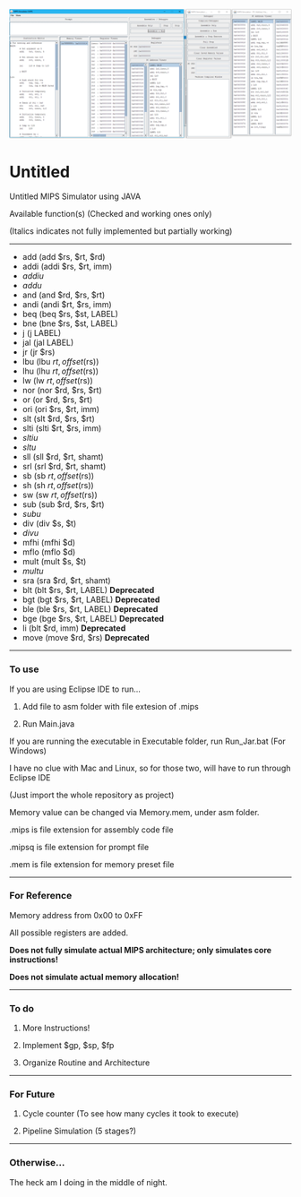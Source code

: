 ![image](https://raw.githubusercontent.com/CSPon/Undecided/master/imgs/Sample_000.png)

# Untitled

Untitled MIPS Simulator using JAVA

Available function(s) (Checked and working ones only)

(Italics indicates not fully implemented but partially working)

---

* add (add $rs, $rt, $rd)
* addi (addi $rs, $rt, imm)
* _addiu_
* _addu_
* and (and $rd, $rs, $rt)
* andi (andi $rt, $rs, imm)
* beq (beq $rs, $st, LABEL)
* bne (bne $rs, $st, LABEL)
* j (j LABEL)
* jal (jal LABEL)
* jr (jr $rs)
* lbu (lbu $rt, offset($rs))
* lhu (lhu $rt, offset($rs))
* lw (lw $rt, offset($rs))
* nor (nor $rd, $rs, $rt)
* or (or $rd, $rs, $rt)
* ori (ori $rs, $rt, imm)
* slt (slt $rd, $rs, $rt)
* slti (slti $rt, $rs, imm)
* _sltiu_
* _sltu_
* sll (sll $rd, $rt, shamt)
* srl (srl $rd, $rt, shamt)
* sb (sb $rt, offset($rs))
* sh (sh $rt, offset($rs))
* sw (sw $rt, offset($rs))
* sub (sub $rd, $rs, $rt)
* _subu_
* div (div $s, $t)
* _divu_
* mfhi (mfhi $d)
* mflo (mflo $d)
* mult (mult $s, $t)
* _multu_
* sra (sra $rd, $rt, shamt)
* blt (blt $rs, $rt, LABEL) __Deprecated__
* bgt (bgt $rs, $rt, LABEL) __Deprecated__
* ble (ble $rs, $rt, LABEL) __Deprecated__
* bge (bge $rs, $rt, LABEL) __Deprecated__
* li (blt $rd, imm) __Deprecated__
* move (move $rd, $rs) __Deprecated__
---

### To use

If you are using Eclipse IDE to run...

1. Add file to asm folder with file extesion of .mips

2. Run Main.java

If you are running the executable in Executable folder, run Run_Jar.bat (For Windows)

I have no clue with Mac and Linux, so for those two, will have to run through Eclipse IDE

(Just import the whole repository as project)

Memory value can be changed via Memory.mem, under asm folder.

.mips is file extension for assembly code file

.mipsq is file extension for prompt file

.mem is file extension for memory preset file

---

### For Reference

Memory address from 0x00 to 0xFF

All possible registers are added.

__Does not fully simulate actual MIPS architecture; only simulates core instructions!__

__Does not simulate actual memory allocation!__

---

### To do

1. More Instructions!

2. Implement $gp, $sp, $fp

3. Organize Routine and Architecture

---

### For Future

1. Cycle counter (To see how many cycles it took to execute)

2. Pipeline Simulation (5 stages?)

---

### Otherwise...

The heck am I doing in the middle of night.
